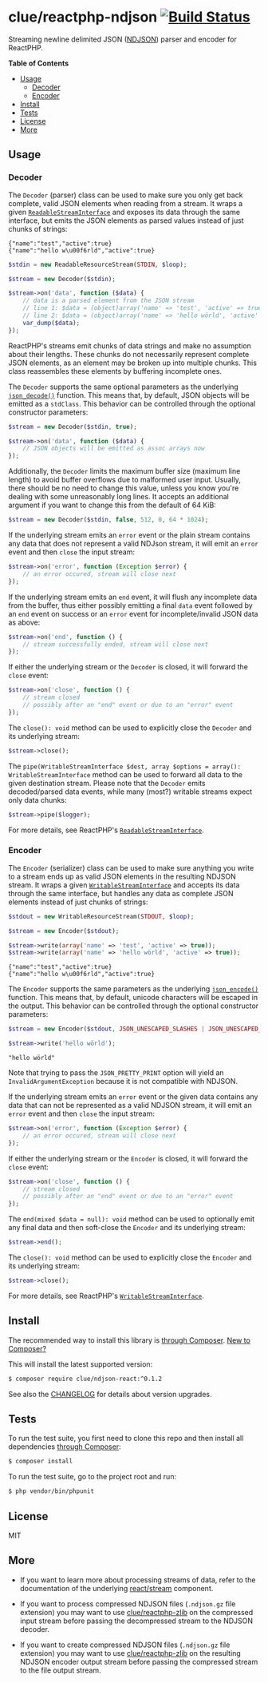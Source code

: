 # clue/reactphp-ndjson [![Build Status](https://travis-ci.org/clue/reactphp-ndjson.svg?branch=master)](https://travis-ci.org/clue/reactphp-ndjson)

Streaming newline delimited JSON ([NDJSON](http://ndjson.org/)) parser and encoder for ReactPHP.

**Table of Contents**

* [Usage](#usage)
  * [Decoder](#decoder)
  * [Encoder](#encoder)
* [Install](#install)
* [Tests](#tests)
* [License](#license)
* [More](#more)

## Usage

### Decoder

The `Decoder` (parser) class can be used to make sure you only get back
complete, valid JSON elements when reading from a stream.
It wraps a given
[`ReadableStreamInterface`](https://github.com/reactphp/stream#readablestreaminterface)
and exposes its data through the same interface, but emits the JSON elements
as parsed values instead of just chunks of strings:

```
{"name":"test","active":true}
{"name":"hello w\u00f6rld","active":true}
```

```php
$stdin = new ReadableResourceStream(STDIN, $loop);

$stream = new Decoder($stdin);

$stream->on('data', function ($data) {
    // data is a parsed element from the JSON stream
    // line 1: $data = (object)array('name' => 'test', 'active' => true);
    // line 2: $data = (object)array('name' => 'hello wörld', 'active' => true);
    var_dump($data);
});
```

ReactPHP's streams emit chunks of data strings and make no assumption about their lengths.
These chunks do not necessarily represent complete JSON elements, as an
element may be broken up into multiple chunks.
This class reassembles these elements by buffering incomplete ones.

The `Decoder` supports the same optional parameters as the underlying
[`json_decode()`](http://php.net/json_decode) function.
This means that, by default, JSON objects will be emitted as a `stdClass`.
This behavior can be controlled through the optional constructor parameters:

```php
$stream = new Decoder($stdin, true);

$stream->on('data', function ($data) {
    // JSON objects will be emitted as assoc arrays now
});
```

Additionally, the `Decoder` limits the maximum buffer size (maximum line
length) to avoid buffer overflows due to malformed user input. Usually, there
should be no need to change this value, unless you know you're dealing with some
unreasonably long lines. It accepts an additional argument if you want to change
this from the default of 64 KiB:

```php
$stream = new Decoder($stdin, false, 512, 0, 64 * 1024);
```

If the underlying stream emits an `error` event or the plain stream contains
any data that does not represent a valid NDJson stream,
it will emit an `error` event and then `close` the input stream:

```php
$stream->on('error', function (Exception $error) {
    // an error occured, stream will close next
});
```

If the underlying stream emits an `end` event, it will flush any incomplete
data from the buffer, thus either possibly emitting a final `data` event
followed by an `end` event on success or an `error` event for
incomplete/invalid JSON data as above:

```php
$stream->on('end', function () {
    // stream successfully ended, stream will close next
});
```

If either the underlying stream or the `Decoder` is closed, it will forward
the `close` event:

```php
$stream->on('close', function () {
    // stream closed
    // possibly after an "end" event or due to an "error" event
});
```

The `close(): void` method can be used to explicitly close the `Decoder` and
its underlying stream:

```php
$stream->close();
```

The `pipe(WritableStreamInterface $dest, array $options = array(): WritableStreamInterface`
method can be used to forward all data to the given destination stream.
Please note that the `Decoder` emits decoded/parsed data events, while many
(most?) writable streams expect only data chunks:

```php
$stream->pipe($logger);
```

For more details, see ReactPHP's
[`ReadableStreamInterface`](https://github.com/reactphp/stream#readablestreaminterface).

### Encoder

The `Encoder` (serializer) class can be used to make sure anything you write to
a stream ends up as valid JSON elements in the resulting NDJSON stream.
It wraps a given
[`WritableStreamInterface`](https://github.com/reactphp/stream#writablestreaminterface)
and accepts its data through the same interface, but handles any data as complete
JSON elements instead of just chunks of strings:

```php
$stdout = new WritableResourceStream(STDOUT, $loop);

$stream = new Encoder($stdout);

$stream->write(array('name' => 'test', 'active' => true));
$stream->write(array('name' => 'hello wörld', 'active' => true));
```
```
{"name":"test","active":true}
{"name":"hello w\u00f6rld","active":true}
```

The `Encoder` supports the same parameters as the underlying
[`json_encode()`](http://php.net/json_encode) function.
This means that, by default, unicode characters will be escaped in the output.
This behavior can be controlled through the optional constructor parameters:

```php
$stream = new Encoder($stdout, JSON_UNESCAPED_SLASHES | JSON_UNESCAPED_UNICODE);

$stream->write('hello wörld');
```
```
"hello wörld"
```

Note that trying to pass the `JSON_PRETTY_PRINT` option will yield an
`InvalidArgumentException` because it is not compatible with NDJSON.

If the underlying stream emits an `error` event or the given data contains
any data that can not be represented as a valid NDJSON stream,
it will emit an `error` event and then `close` the input stream:

```php
$stream->on('error', function (Exception $error) {
    // an error occured, stream will close next
});
```

If either the underlying stream or the `Encoder` is closed, it will forward
the `close` event:

```php
$stream->on('close', function () {
    // stream closed
    // possibly after an "end" event or due to an "error" event
});
```

The `end(mixed $data = null): void` method can be used to optionally emit
any final data and then soft-close the `Encoder` and its underlying stream:

```php
$stream->end();
```

The `close(): void` method can be used to explicitly close the `Encoder` and
its underlying stream:

```php
$stream->close();
```

For more details, see ReactPHP's
[`WritableStreamInterface`](https://github.com/reactphp/stream#writablestreaminterface).

## Install

The recommended way to install this library is [through Composer](https://getcomposer.org).
[New to Composer?](https://getcomposer.org/doc/00-intro.md)

This will install the latest supported version:

```bash
$ composer require clue/ndjson-react:^0.1.2
```

See also the [CHANGELOG](CHANGELOG.md) for details about version upgrades.

## Tests

To run the test suite, you first need to clone this repo and then install all
dependencies [through Composer](http://getcomposer.org):

```bash
$ composer install
```

To run the test suite, go to the project root and run:

```bash
$ php vendor/bin/phpunit
```

## License

MIT

## More

* If you want to learn more about processing streams of data, refer to the documentation of
  the underlying [react/stream](https://github.com/reactphp/stream) component.

* If you want to process compressed NDJSON files (`.ndjson.gz` file extension)
  you may want to use [clue/reactphp-zlib](https://github.com/clue/reactphp-zlib)
  on the compressed input stream before passing the decompressed stream to the NDJSON decoder.

* If you want to create compressed NDJSON files (`.ndjson.gz` file extension)
  you may want to use [clue/reactphp-zlib](https://github.com/clue/reactphp-zlib)
  on the resulting NDJSON encoder output stream before passing the compressed
  stream to the file output stream.
